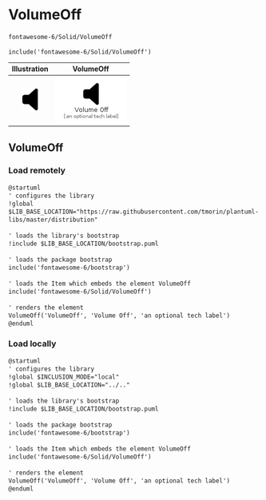 # VolumeOff


```text
fontawesome-6/Solid/VolumeOff
```

```text
include('fontawesome-6/Solid/VolumeOff')
```



| Illustration | VolumeOff |
| :---: | :---: |
| ![illustration for Illustration](../../fontawesome-6/Solid/VolumeOff.png) | ![illustration for VolumeOff](../../fontawesome-6/Solid/VolumeOff.Local.png) |




## VolumeOff

### Load remotely
```plantuml
@startuml
' configures the library
!global $LIB_BASE_LOCATION="https://raw.githubusercontent.com/tmorin/plantuml-libs/master/distribution"

' loads the library's bootstrap
!include $LIB_BASE_LOCATION/bootstrap.puml

' loads the package bootstrap
include('fontawesome-6/bootstrap')

' loads the Item which embeds the element VolumeOff
include('fontawesome-6/Solid/VolumeOff')

' renders the element
VolumeOff('VolumeOff', 'Volume Off', 'an optional tech label')
@enduml
```

### Load locally
```plantuml
@startuml
' configures the library
!global $INCLUSION_MODE="local"
!global $LIB_BASE_LOCATION="../.."

' loads the library's bootstrap
!include $LIB_BASE_LOCATION/bootstrap.puml

' loads the package bootstrap
include('fontawesome-6/bootstrap')

' loads the Item which embeds the element VolumeOff
include('fontawesome-6/Solid/VolumeOff')

' renders the element
VolumeOff('VolumeOff', 'Volume Off', 'an optional tech label')
@enduml
```

